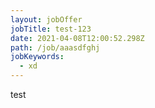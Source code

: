 ```yaml
---
layout: jobOffer
jobTitle: test-123
date: 2021-04-08T12:00:52.298Z
path: /job/aaasdfghj
jobKeywords:
  - xd
---
```

test